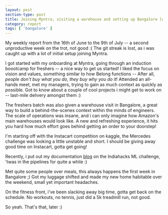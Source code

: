 ```yaml
---
layout: post
section-type: post
title: Joining Myntra, visiting a warehouse and setting up Bangalore logistics | Weekly Report 46
category: report
tags: [ 'bangalore' ]
---
```


My weekly report from the 16th of June to the 9th of July -- a second unproductive week on the trot, not good :( The git streak is lost, as i was caught up with a lot of initial setup joining Myntra.

I got started with my onboarding at Myntra, going through an induction boootcamp for freshers -- a nice way to get us started! I liked the focus on vision and values, something similar to how Belong functions -- After all, *people don't buy what you do, they buy why you do it*! Attended an all-hands meet, met my managers, trying to gain as much context as quickly as possible. Got to know about a couple of cool projects i might get to work on -- last-mile delivery amongst them :)

The freshers batch was also given a warehouse visit in Bangalore, a great way to build a behind-the-scenes context within the minds of engineers. The scale of operations was insane, and i can only imagine how Amazon's main warehouses would look like. A new and refreshing experience, it hits you hard how much effort goes behind getting an order to your doorstep!

I'm starting off with the Instacart competition on kaggle, the Mercedes challenge was looking a little unstable and short. I should be giving away good time on Instacart, gotta get going!

Recently, i put out my documentation [blog](https://shubh24.github.io/shubh24.github.com/math/2017/07/04/Top-15-finish-in-Indiahacks-Machine-Learning-challenge!.html) on the Indiahacks ML challenge, 'twas in the pipelines for quite a while :)

Met quite some people over meals, this always happens the first week in Bangalore ;) Got my luggage shifted and made my new home habitable over the weekend, small yet important headaches.

On the fitness front, i've been slacking away big time, gotta get back on the schedule. No workouts, no tennis, just did a 5k treadmill run, not good. 

So yeah. That's that, later :)